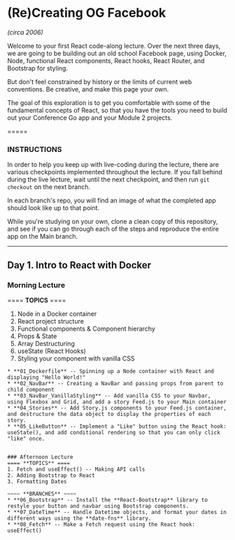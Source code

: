 # (Re)Creating OG Facebook 
*(circa 2006)*

Welcome to your first React code-along lecture. Over the next three days, we are going to be building out an old school Facebook page, using Docker, Node, functional React components, React hooks, React Router, and Bootstrap for styling.

But don't feel constrained by history or the limits of current web conventions. Be creative, and make this page your own.

The goal of this exploration is to get you comfortable with some of the fundamental concepts of React, so that you have the tools you need to build out your Conference Go app and your Module 2 projects.

=====

### INSTRUCTIONS

In order to help you keep up with live-coding during the lecture, there are various checkpoints implemented throughout the lecture. If you fall behind during the live lecture, wait until the next checkpoint, and then run `git checkout` on the next branch. 

In each branch's repo, you will find an image of what the completed app should look like up to that point.

While you're studying on your own, clone a clean copy of this repository, and see if you can go through each of the steps and reproduce the entire app on the Main branch.

------------------------------------

## Day 1.  Intro to React with Docker

### Morning Lecture

==== **TOPICS** ====
1. Node in a Docker container
2. React project structure
3. Functional components & Component hierarchy
4. Props & State
5. Array Destructuring 
6. useState (React Hooks)
7. Styling your component with vanilla CSS

~~~~ **BRANCHES** ~~~~
* **01_Dockerfile** -- Spinning up a Node container with React and displaying "Hello World!"
* **02_NavBar** -- Creating a NavBar and passing props from parent to child component
* **03_NavBar_VanillaStyling** -- Add vanilla CSS to your Navbar, using Flexbox and Grid, and add a story Feed.js to your Main container
* **04_Stories** -- Add Story.js components to your Feed.js container, and destructure the data object to display the properties of each story.
* **05_LikeButton** -- Implement a "Like" button using the React hook: useState(), and add conditional rendering so that you can only click "like" once.


### Afternoon Lecture
==== **TOPICS** ====
1. Fetch and useEffect() -- Making API calls
2. Adding Bootstrap to React
3. Formatting Dates

~~~~ **BRANCHES** ~~~~
* **06_Bootstrap** -- Install the **React-Bootstrap** library to restyle your button and navbar using Bootstrap components.
* **07_DateTime** -- Handle Datetime objects, and format your dates in different ways using the **date-fns** library.
* **08_Fetch** -- Make a Fetch request using the React hook: useEffect()